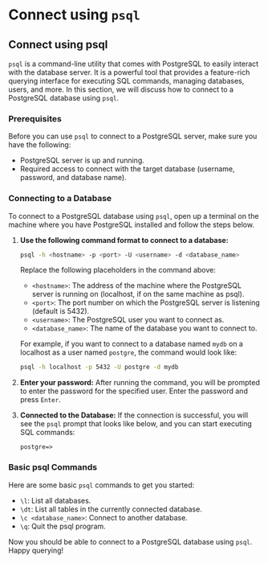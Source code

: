 # Connect using `psql`

## Connect using psql

`psql` is a command-line utility that comes with PostgreSQL to easily interact with the database server. It is a powerful tool that provides a feature-rich querying interface for executing SQL commands, managing databases, users, and more. In this section, we will discuss how to connect to a PostgreSQL database using `psql`.

### Prerequisites

Before you can use `psql` to connect to a PostgreSQL server, make sure you have the following:

- PostgreSQL server is up and running.
- Required access to connect with the target database (username, password, and database name).

### Connecting to a Database

To connect to a PostgreSQL database using `psql`, open up a terminal on the machine where you have PostgreSQL installed and follow the steps below.

1. **Use the following command format to connect to a database:**

   ```bash
   psql -h <hostname> -p <port> -U <username> -d <database_name>
   ```

   Replace the following placeholders in the command above:
   - `<hostname>`: The address of the machine where the PostgreSQL server is running on (localhost, if on the same machine as psql).
   - `<port>`: The port number on which the PostgreSQL server is listening (default is 5432).
   - `<username>`: The PostgreSQL user you want to connect as.
   - `<database_name>`: The name of the database you want to connect to.

   For example, if you want to connect to a database named `mydb` on a localhost as a user named `postgre`, the command would look like:

   ```bash
   psql -h localhost -p 5432 -U postgre -d mydb
   ```

2. **Enter your password:** After running the command, you will be prompted to enter the password for the specified user. Enter the password and press `Enter`.

3. **Connected to the Database:** If the connection is successful, you will see the `psql` prompt that looks like below, and you can start executing SQL commands:

   ```
   postgre=>
   ```

### Basic psql Commands

Here are some basic `psql` commands to get you started:

- `\l`: List all databases.
- `\dt`: List all tables in the currently connected database.
- `\c <database_name>`: Connect to another database.
- `\q`: Quit the psql program.

Now you should be able to connect to a PostgreSQL database using `psql`. Happy querying!